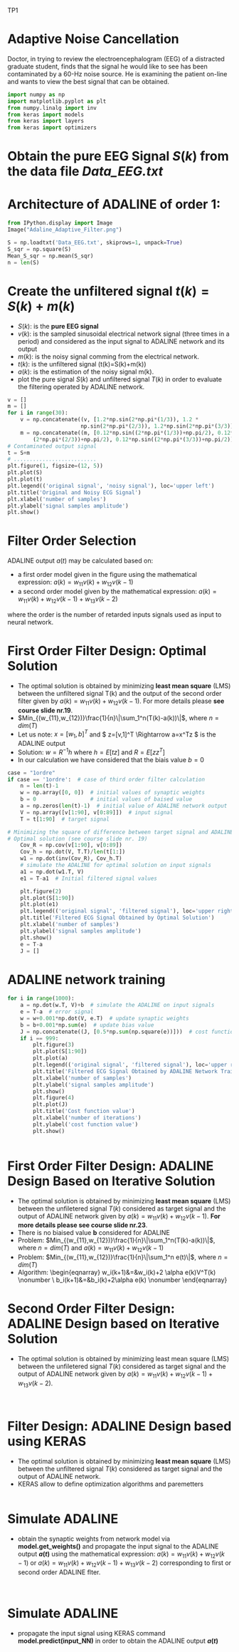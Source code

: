 TP1

# Adaptive Noise Cancellation

Doctor, in trying to review the electroencephalogram (EEG) of a distracted graduate student, finds that the signal he would like to see has been contaminated by a 60-Hz noise source. He is examining the patient on-line and wants to view the best signal that can be obtained.
```py
import numpy as np
import matplotlib.pyplot as plt
from numpy.linalg import inv
from keras import models
from keras import layers
from keras import optimizers
```

# Obtain the pure EEG Signal $S(k)$ from the data file _Data_EEG.txt_

# Architecture of ADALINE of order 1:

```py
from IPython.display import Image
Image("Adaline_Adaptive_Filter.png")
```

```py
S = np.loadtxt('Data_EEG.txt', skiprows=1, unpack=True)
S_sqr = np.square(S)
Mean_S_sqr = np.mean(S_sqr)
n = len(S)
```

# Create the unfiltered signal $t(k)=S(k)+m(k)$

- $S(k)$: is the **pure EEG signal**
- $v(k)$: is the sampled sinusoidal electrical network signal (three times in a period) and considered as the input signal to ADALINE network and its output
- $m(k)$: is the noisy signal comming from the electrical network.
- $t(k)$: is the unfiltered signal (t(k)=S(k)+m(k))
- $a(k)$: is the estimation of the noisy signal m(k).
- plot the pure signal $S(k)$ and unfiltered signal $T(k)$ in order to evaluate the filtering operated by ADALINE network.

```py
v = []
m = []
for i in range(30):
    v = np.concatenate((v, [1.2*np.sin(2*np.pi*(1/3)), 1.2 *
                       np.sin(2*np.pi*(2/3)), 1.2*np.sin(2*np.pi*(3/3))]))
    m = np.concatenate((m, [0.12*np.sin((2*np.pi*(1/3))+np.pi/2), 0.12*np.sin(
        (2*np.pi*(2/3))+np.pi/2), 0.12*np.sin((2*np.pi*(3/3))+np.pi/2)]))
# Contaminated output signal
t = S+m
# ..........................
plt.figure(1, figsize=(12, 5))
plt.plot(S)
plt.plot(t)
plt.legend(('original signal', 'noisy signal'), loc='upper left')
plt.title('Original and Noisy ECG Signal')
plt.xlabel('number of samples')
plt.ylabel('signal samples amplitude')
plt.show()
```


# Filter Order Selection

ADALINE output $a(t)$ may be calculated based on:

- a first order model given in the figure using the mathematical expression: $a(k)=w_{11}v(k)+w_{12}v(k-1)$
- a second order model given by the mathematical expression: $a(k)=w_{11}v(k)+w_{12}v(k-1)+ w_{13}v(k-2)$

where the order is the number of retarded inputs signals used as input to neural network.

# First Order Filter Design: Optimal Solution

- The optimal solution is obtained by minimizing **least mean square** (LMS) between
  the unfiltered signal T(k) and the output of the second order filter given
  by $a(k)=w_{11}v(k)+w_{12}v(k-1)$. For more details please **see course slide nr.19**.
- $Min_{(w_{11},w_{12})}\frac{1}{n}\|\sum_1^n(T(k)-a(k))\|$, where $n=dim(T)$
- Let us note: $x=[w_1, b]^T$ and $ z=[v,1]^T \Rightarrow a=x^Tz $ is the ADALINE output
- Solution: $w=R^{-1}h$ where $h=E[tz]$ and $R=E[zz^T]$
- In our calculation we have considered that the biais value $b=0$

```py
case = "1ordre"
if case == '1ordre':  # case of third order filter calculation
    n = len(t)-1
    w = np.array([0, 0])  # initial values of synaptic weights
    b = 0                 # initial values of baised value
    a = np.zeros(len(t)-1)  # initial value of ADALINE network output
    V = np.array([v[1:90], v[0:89]])  # input signal
    T = t[1:90]  # target signal

# Minimizing the square of difference between target signal and ADALINE network output
# Optimal solution (see course slide nr. 19)
    Cov_R = np.cov(v[1:90], v[0:89])
    Cov_h = np.dot(V, T.T)/len(t[1:])
    w1 = np.dot(inv(Cov_R), Cov_h.T)
    # simulate the ADALINE for optimal solution on input signals
    a1 = np.dot(w1.T, V)
    e1 = T-a1  # Initial filtered signal values

    plt.figure(2)
    plt.plot(S[1:90])
    plt.plot(e1)
    plt.legend(('original signal', 'filtered signal'), loc='upper right')
    plt.title('Filtered ECG Signal Obtained by Optimal Solution')
    plt.xlabel('number of samples')
    plt.ylabel('signal samples amplitude')
    plt.show()
    e = T-a
    J = []
```

# ADALINE network training
```py
for i in range(1000):
    a = np.dot(w.T, V)+b  # simulate the ADALINE on input signals
    e = T-a  # error signal
    w = w+0.001*np.dot(V, e.T)  # update synaptic weights
    b = b+0.001*np.sum(e)  # update bias value
    J = np.concatenate((J, [0.5*np.sum(np.square(e))]))  # cost function value
    if i == 999:
        plt.figure(3)
        plt.plot(S[1:90])
        plt.plot(a)
        plt.legend(('original signal', 'filtered signal'), loc='upper right')
        plt.title('Filtered ECG Signal Obtained by ADALINE Network Training')
        plt.xlabel('number of samples')
        plt.ylabel('signal samples amplitude')
        plt.show()
        plt.figure(4)
        plt.plot(J)
        plt.title('Cost function value')
        plt.xlabel('number of iterations')
        plt.ylabel('cost function value')
        plt.show()
```

```py
```

# First Order Filter Design: ADALINE Design Based on Iterative Solution

- The optimal solution is obtained by minimizing **least mean square** (LMS) between the unfiletered signal $T(k)$ considered as target signal and the output of ADALINE network given by $a(k)=w_{11}v(k)+w_{12}v(k-1)$. **For more details please see course slide nr.23**.
- There is no biaised value **b** considered for ADALINE
- Problem: $Min_{(w_{11},w_{12})}\frac{1}{n}\|\sum_1^n(T(k)-a(k))\|$, where $n=dim(T)$ and $a(k)=w_{11}v(k)+w_{12}v(k-1)$
- Problem: $Min_{(w_{11},w_{12})}\frac{1}{n}\|\sum_1^n e(t)\|$, where $n=dim(T)$
- Algorithm:
  \begin{eqnarray}
  w_i(k+1)&=&w_i(k)+2 \alpha e(k)V^T(k) \nonumber \\
  b_i(k+1)&=&b_i(k)+2\alpha e(k) \nonumber
  \end{eqnarray}

# Second Order Filter Design: ADALINE Design based on Iterative Solution

- The optimal solution is obtained by minimizing least mean square (LMS) between the unfiletered signal $T(k)$ considered as target signal and the output of ADALINE network given by $a(k)=w_{11}v(k)+w_{12}v(k-1)+ w_{13}v(k-2)$.

```py
```

```py
```

# Filter Design: ADALINE Design based using KERAS

- The optimal solution is obtained by minimizing **least mean square** (LMS) between the unfiltered signal $T(k)$ considered as target signal and the output of ADALINE network.
- KERAS allow to define optimization algorithms and paremetters

```py
```

# Simulate ADALINE

- obtain the synaptic weights from network model via **model.get_weights()** and propagate the input signal to the ADALINE output **$a(t)$** using the mathematical expression: $a(k)=w_{11}v(k)+w_{12}v(k-1)$ or $a(k)=w_{11}v(k)+w_{12}v(k-1)+ w_{13}v(k-2)$ corresponding to first or second order ADALINE flter.

```py
```

```py
```

# Simulate ADALINE

- propagate the input signal using KERAS command **model.predict(input_NN)** in order to obtain the ADALINE output **$a(t)$**

```py
```

```py
```
